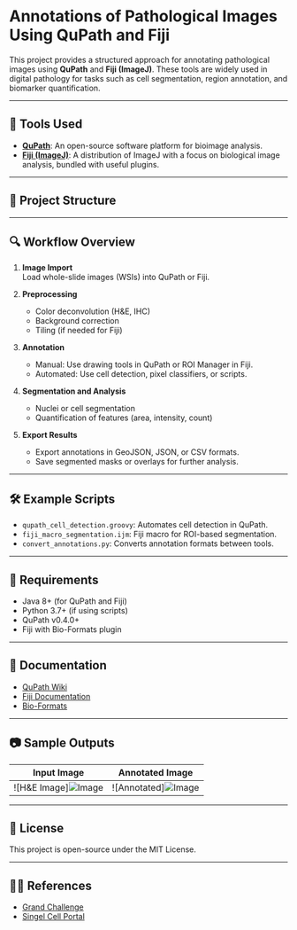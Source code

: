 # Annotations of Pathological Images Using QuPath and Fiji

This project provides a structured approach for annotating pathological images using **QuPath** and **Fiji (ImageJ)**. These tools are widely used in digital pathology for tasks such as cell segmentation, region annotation, and biomarker quantification.

---

## 🧪 Tools Used

- **[QuPath](https://qupath.github.io/)**: An open-source software platform for bioimage analysis.
- **[Fiji (ImageJ)](https://fiji.sc/)**: A distribution of ImageJ with a focus on biological image analysis, bundled with useful plugins.

---

## 📁 Project Structure


---

## 🔍 Workflow Overview

1. **Image Import**  
   Load whole-slide images (WSIs) into QuPath or Fiji.

2. **Preprocessing**  
   - Color deconvolution (H&E, IHC)
   - Background correction
   - Tiling (if needed for Fiji)

3. **Annotation**  
   - Manual: Use drawing tools in QuPath or ROI Manager in Fiji.
   - Automated: Use cell detection, pixel classifiers, or scripts.

4. **Segmentation and Analysis**  
   - Nuclei or cell segmentation
   - Quantification of features (area, intensity, count)

5. **Export Results**  
   - Export annotations in GeoJSON, JSON, or CSV formats.
   - Save segmented masks or overlays for further analysis.

---

## 🛠 Example Scripts

- `qupath_cell_detection.groovy`: Automates cell detection in QuPath.
- `fiji_macro_segmentation.ijm`: Fiji macro for ROI-based segmentation.
- `convert_annotations.py`: Converts annotation formats between tools.

---

## 🧾 Requirements

- Java 8+ (for QuPath and Fiji)
- Python 3.7+ (if using scripts)
- QuPath v0.4.0+
- Fiji with Bio-Formats plugin

---

## 📘 Documentation

- [QuPath Wiki](https://qupath.readthedocs.io/)
- [Fiji Documentation](https://imagej.net/software/fiji/)
- [Bio-Formats](https://www.openmicroscopy.org/bio-formats/)

---

## 📷 Sample Outputs

| Input Image | Annotated Image |
|-------------|-----------------|
| ![H&E Image]![Image](https://github.com/user-attachments/assets/8576c1f3-b665-4c1d-890d-37bfdf60ccd2) | ![Annotated]![Image](https://github.com/user-attachments/assets/6017018d-7f1e-4044-9205-ed963cc0b283) |

---

## 📄 License

This project is open-source under the MIT License.

---

## 🙋‍♀️ References
- [Grand Challenge](https://camelyon16.grand-challenge.org/)
- [Singel Cell Portal](https://singlecell.broadinstitute.org/)
